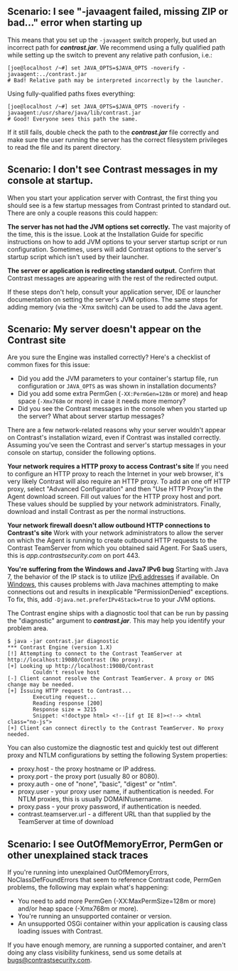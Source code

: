 <!--
title: "Troubleshooting the Agent"
description: "Troubleshooting guide for the agent installation process."
tags: "java agent troubleshoot installation guide"
-->

## Scenario: I see "-javaagent failed, missing ZIP or bad..." error when starting up 
This means that you set up the ```-javaagent``` switch properly, but used an incorrect path for ***contrast.jar***. We recommend using a fully qualified path while setting up the switch to prevent any relative path confusion, i.e.:

````
[joe@localhost /~#] set JAVA_OPTS=$JAVA_OPTS -noverify -javaagent:../contrast.jar 
# Bad! Relative path may be interpreted incorrectly by the launcher.
````

Using fully-qualified paths fixes everything:

````
[joe@localhost /~#] set JAVA_OPTS=$JAVA_OPTS -noverify -javaagent:/usr/share/java/lib/contrast.jar 
# Good! Everyone sees this path the same.
````

If it still fails, double check the path to the ***contrast.jar*** file correctly and make sure the user running the server has the correct filesystem privileges to read the file and its parent directory.

## Scenario: I don't see Contrast messages in my console at startup.

When you start your application server with Contrast, the first thing you should see is a few startup messages from Contrast printed to standard out. There are only a couple reasons this could happen:

**The server has not had the JVM options set correctly.**
The vast majority of the time, this is the issue. Look at the Installation Guide for specific instructions on how to add JVM options to your server startup script or run configuration. Sometimes, users will add Contrast options to the server's startup script which isn't used by their launcher.

**The server or application is redirecting standard output.**
Confirm that Contrast messages are appearing with the rest of the redirected output.

If these steps don't help, consult your application server, IDE or launcher documentation on setting the server's JVM options. The same steps for adding memory (via the -Xmx switch) can be used to add the Java agent. 

## Scenario: My server doesn't appear on the Contrast site
Are you sure the Engine was installed correctly? Here's a checklist of common fixes for this issue:
* Did you add the JVM parameters to your container's startup file, run configuration or ```JAVA_OPTS``` as was shown in installation documents?
* Did you add some extra PermGen (```-XX:PermGen=128m``` or more) and heap space (```-Xmx768m``` or more) in case it needs more memory?
* Did you see the Contrast messages in the console when you started up the server? What about server startup messages?

There are a few network-related reasons why your server wouldn't appear on Contrast's installation wizard, even if Contrast was installed correctly. Assuming you've seen the Contrast and server's startup messages in your console on startup, consider the following options.

**Your network requires a HTTP proxy to access Contrast's site**
If you need to configure an HTTP proxy to reach the Internet in your web browser, it's very likely Contrast will also require an HTTP proxy. To add an one off HTTP proxy, select "Advanced Configuration" and then "Use HTTP Proxy"in the Agent download screen. Fill out values for the HTTP proxy host and port. These values should be supplied by your network administrators. Finally, download and install Contrast as per the normal instructions.

**Your network firewall doesn't allow outbound HTTP connections to Contrast's site**
Work with your network administrators to allow the server on which the Agent is running to create outbound HTTP requests to the Contrast TeamServer from which you obtained said Agent. For SaaS users, this is *app.contrastsecurity.com* on port 443.

**You're suffering from the Windows and Java7 IPv6 bug**
Starting with Java 7, the behavior of the IP stack is to utilize [IPv6 addresses](http://docs.oracle.com/javase/7/docs/api/java/net/doc-files/net-properties.html) if available. On [Windows](http://bugs.java.com/bugdatabase/view_bug.do?bug_id=7095419), this causes problems with Java machines attempting to make connections out and results in inexplicable "PermissionDenied" exceptions. To fix, this, add ```-Djava.net.preferIPv4Stack=true``` to your JVM options.

The Contrast engine ships with a diagnostic tool that can be run by passing the "diagnostic" argument to ***contrast.jar***. This may help you identify your problem area.

````
$ java -jar contrast.jar diagnostic 
*** Contrast Engine (version 1.X) 
[!] Attempting to connect to the Contrast TeamServer at http://localhost:19080/Contrast (No proxy). 
[+] Looking up http://localhost:19080/Contrast 
        Couldn't resolve host 
[-] Client cannot resolve the Contrast TeamServer. A proxy or DNS change may be needed. 
[+] Issuing HTTP request to Contrast... 
        Executing request... 
        Reading response [200] 
        Response size = 3215 
        Snippet: <!doctype html> <!--[if gt IE 8]><!--> <html class="no-js"> 
[+] Client can connect directly to the Contrast TeamServer. No proxy needed.
````

You can also customize the diagnostic test and quickly test out different proxy and NTLM configurations by setting the following System properties:
* proxy.host - the proxy hostname or IP address.
* proxy.port - the proxy port (usually 80 or 8080).
* proxy.auth - one of "none", "basic", "digest" or "ntlm".
* proxy.user - your proxy user name, if authentication is needed. For NTLM proxies, this is usually DOMAIN\username.
* proxy.pass - your proxy password, if authentication is needed.
* contrast.teamserver.url - a different URL than that supplied by the TeamServer at time of download

## Scenario: I see OutOfMemoryError, PermGen or other unexplained stack traces

If you're running into unexplained OutOfMemoryErrors, NoClassDefFoundErrors that seem to reference Contrast code, PermGen problems, the following may explain what's happening:
* You need to add more PermGen (-XX:MaxPermSize=128m or more) and/or heap space (-Xmx768m or more).
* You're running an unsupported container or version.
* An unsupported OSGi container within your application is causing class loading issues with Contrast.

If you have enough memory, are running a supported container, and aren't doing any class visibility funkiness, send us some details at bugs@contrastsecurity.com.
